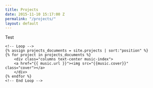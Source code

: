 ```yaml
---
title: Projects
date: 2015-11-10 15:17:00 Z
permalink: "/projects/"
layout: default
---
```


Test 
<div class="row small-up-1 medium-up-2 large-up-3">

	<!-- Loop -->
	{% assign projects_documents = site.projects | sort:"position" %}
	{% for project in projects_documents %}
		<div class="columns text-center music-index">	
		<a href="{{ music.url }}"><img src="{{music.cover}}" class="cover"></a>		
		</div>
	{% endfor %}
	<!-- End Loop -->

</div>
